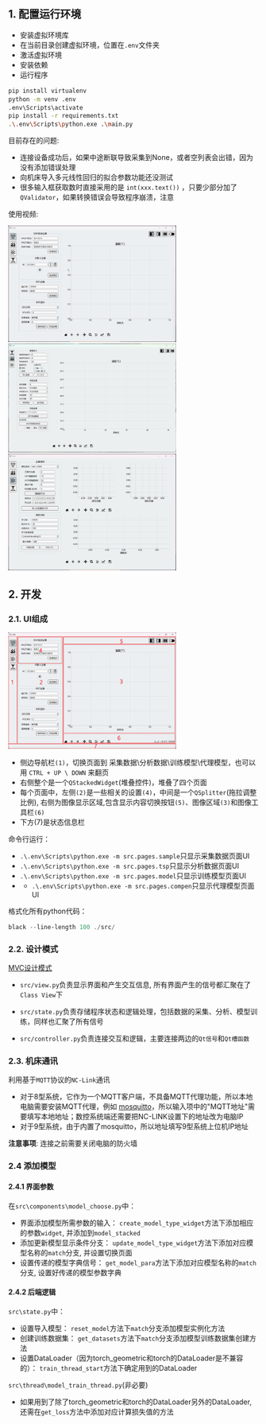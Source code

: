 ## 1. 配置运行环境

- 安装虚拟环境库
- 在当前目录创建虚拟环境，位置在`.env`文件夹
- 激活虚拟环境
- 安装依赖
- 运行程序

```bash
pip install virtualenv
python -m venv .env
.env\Scripts\activate
pip install -r requirements.txt
.\.env\Scripts\python.exe .\main.py   
```

目前存在的问题:

- 连接设备成功后，如果中途断联导致采集到None，或者空列表会出错，因为没有添加错误处理
- 向机床导入多元线性回归的拟合参数功能还没测试
- 很多输入框获取数时直接采用的是 `int(xxx.text())` ，只要少部分加了`QValidator`，如果转换错误会导致程序崩溃，注意

使用视频:

<img src="doc/sample.gif" style="zoom:33%;" />

<img src="doc/tsp.gif" style="zoom:33%;" />

<img src="doc/model.gif" style="zoom:33%;" />

## 2. 开发

### 2.1. UI组成

<img src="doc/layout.png" alt="image-20240909154620636" style="zoom:33%;" />

- 侧边导航栏`(1)`，切换页面到 采集数据\分析数据\训练模型\代理模型，也可以用 `CTRL + UP \ DOWN` 来翻页
- 右侧整个是一个`QStackedWidget`(堆叠控件)，堆叠了四个页面
- 每个页面中，左侧`(2)`是一些相关的设置`(4)`，中间是一个`QSplitter`(拖拉调整比例), 右侧为图像显示区域,包含显示内容切换按钮`(5)`、图像区域`(3)`和图像工具栏`(6)`
- 下方(7)是状态信息栏

命令行运行：

- `.\.env\Scripts\python.exe -m src.pages.sample`只显示采集数据页面UI
- `.\.env\Scripts\python.exe -m src.pages.tsp`只显示分析数据页面UI
- `.\.env\Scripts\python.exe -m src.pages.model`只显示训练模型页面UI
- - `.\.env\Scripts\python.exe -m src.pages.compen`只显示代理模型页面UI

格式化所有python代码：

```powershell
black --line-length 100 ./src/
```

### 2.2. 设计模式

[MVC设计模式](https://www.runoob.com/design-pattern/mvc-pattern.html)

- `src/view.py`负责显示界面和产生交互信息, 所有界面产生的信号都汇聚在了`Class View`下

- `src/state.py`负责存储程序状态和逻辑处理，包括数据的采集、分析、模型训练，同样也汇聚了所有信号

- `src/controller.py`负责连接交互和逻辑，主要连接两边的`Qt信号`和`Qt槽函数`

### 2.3. 机床通讯

利用基于`MQTT`协议的`NC-Link`通讯

- 对于8型系统，它作为一个MQTT客户端，不具备MQTT代理功能，所以本地电脑需要安装MQTT代理，例如 [mosquitto](https://mosquitto.org/)，所以输入项中的"MQTT地址"需要填写本地地址；数控系统端还需要把NC-LINK设置下的地址改为电脑IP
- 对于9型系统，由于内置了mosquitto，所以地址填写9型系统上位机IP地址

**注意事项**: 连接之前需要关闭电脑的防火墙

### 2.4 添加模型

#### 2.4.1 界面参数

在`src\components\model_choose.py`中：

- 界面添加模型所需参数的输入：
`create_model_type_widget`方法下添加相应的参数`widget`, 并添加到`model_stacked`
- 添加更新模型显示条件分支：
`update_model_type_widget`方法下添加对应模型名称的`match`分支, 并设置切换页面
- 设置传递的模型字典信号：
`get_model_para`方法下添加对应模型名称的`match`分支, 设置好传递的模型参数字典

#### 2.4.2 后端逻辑

`src\state.py`中：

- 设置导入模型：
`reset_model`方法下`match`分支添加模型实例化方法
- 创建训练数据集：
`get_datasets`方法下`match`分支添加模型训练数据集创建方法
- 设置DataLoader（因为torch_geometric和torch的DataLoader是不兼容的）：
`train_thread_start`方法下确定用到的DataLoader

`src\thread\model_train_thread.py`(非必要)

- 如果用到了除了torch_geometric和torch的DataLoader另外的DataLoader, 还需在`get_loss`方法中添加对应计算损失值的方法
